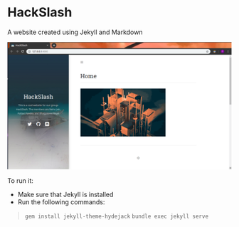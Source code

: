 # HackSlash
A website created using Jekyll and Markdown

![alt text](https://github.com/Deoxyss/HackSlash/blob/master/hacks.png)

To run it:

- Make sure that Jekyll is installed
- Run the following commands:

> `gem install jekyll-theme-hydejack`
> `bundle exec jekyll serve`

